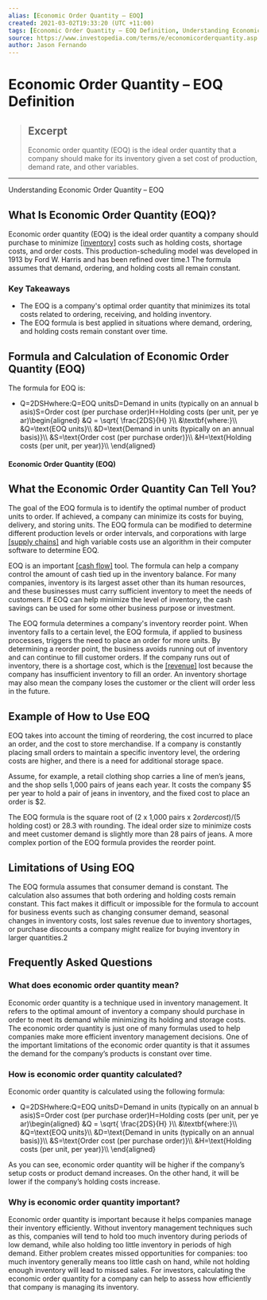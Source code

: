 ```yaml
---
alias: [Economic Order Quantity – EOQ]
created: 2021-03-02T19:33:20 (UTC +11:00)
tags: [Economic Order Quantity – EOQ Definition, Understanding Economic Order Quantity – EOQ]
source: https://www.investopedia.com/terms/e/economicorderquantity.asp
author: Jason Fernando
---
```


# Economic Order Quantity – EOQ Definition

> ## Excerpt
> Economic order quantity (EOQ) is the ideal order quantity that a company should make for its inventory given a set cost of production, demand rate, and other variables.

---

Understanding Economic Order Quantity – EOQ
## What Is Economic Order Quantity (EOQ)?

Economic order quantity (EOQ) is the ideal order quantity a company should purchase to minimize [[inventory]](https://www.investopedia.com/terms/i/inventory.asp) costs such as holding costs, shortage costs, and order costs. This production-scheduling model was developed in 1913 by Ford W. Harris and has been refined over time.1 The formula assumes that demand, ordering, and holding costs all remain constant.

### Key Takeaways

-   The EOQ is a company's optimal order quantity that minimizes its total costs related to ordering, receiving, and holding inventory.
-   The EOQ formula is best applied in situations where demand, ordering, and holding costs remain constant over time.

## Formula and Calculation of Economic Order Quantity (EOQ)

The formula for EOQ is:

-   Q\=2DSHwhere:Q\=EOQ unitsD\=Demand in units (typically on an annual basis)S\=Order cost (per purchase order)H\=Holding costs (per unit, per year)\\begin{aligned} &Q = \\sqrt{ \\frac{2DS}{H} }\\\\ &\\textbf{where:}\\\\ &Q=\\text{EOQ units}\\\\ &D=\\text{Demand in units (typically on an annual basis)}\\\\ &S=\\text{Order cost (per purchase order)}\\\\ &H=\\text{Holding costs (per unit, per year)}\\\\ \\end{aligned}

#### Economic Order Quantity (EOQ)

## What the Economic Order Quantity Can Tell You?

The goal of the EOQ formula is to identify the optimal number of product units to order. If achieved, a company can minimize its costs for buying, delivery, and storing units. The EOQ formula can be modified to determine different production levels or order intervals, and corporations with large [[supply chains]](https://www.investopedia.com/terms/s/supplychain.asp) and high variable costs use an algorithm in their computer software to determine EOQ.

EOQ is an important [[cash flow]](https://www.investopedia.com/terms/c/cashflow.asp) tool. The formula can help a company control the amount of cash tied up in the inventory balance. For many companies, inventory is its largest asset other than its human resources, and these businesses must carry sufficient inventory to meet the needs of customers. If EOQ can help minimize the level of inventory, the cash savings can be used for some other business purpose or investment.

The EOQ formula determines a company's inventory reorder point. When inventory falls to a certain level, the EOQ formula, if applied to business processes, triggers the need to place an order for more units. By determining a reorder point, the business avoids running out of inventory and can continue to fill customer orders. If the company runs out of inventory, there is a shortage cost, which is the [[revenue]](https://www.investopedia.com/ask/answers/09/how-companies-calculate-revenue.asp) lost because the company has insufficient inventory to fill an order. An inventory shortage may also mean the company loses the customer or the client will order less in the future.

## Example of How to Use EOQ

EOQ takes into account the timing of reordering, the cost incurred to place an order, and the cost to store merchandise. If a company is constantly placing small orders to maintain a specific inventory level, the ordering costs are higher, and there is a need for additional storage space.

Assume, for example, a retail clothing shop carries a line of men’s jeans, and the shop sells 1,000 pairs of jeans each year. It costs the company $5 per year to hold a pair of jeans in inventory, and the fixed cost to place an order is $2.

The EOQ formula is the square root of (2 x 1,000 pairs x $2 order cost) / ($5 holding cost) or 28.3 with rounding. The ideal order size to minimize costs and meet customer demand is slightly more than 28 pairs of jeans. A more complex portion of the EOQ formula provides the reorder point.

## Limitations of Using EOQ

The EOQ formula assumes that consumer demand is constant. The calculation also assumes that both ordering and holding costs remain constant. This fact makes it difficult or impossible for the formula to account for business events such as changing consumer demand, seasonal changes in inventory costs, lost sales revenue due to inventory shortages, or purchase discounts a company might realize for buying inventory in larger quantities.2

## Frequently Asked Questions

### What does economic order quantity mean?

Economic order quantity is a technique used in inventory management. It refers to the optimal amount of inventory a company should purchase in order to meet its demand while minimizing its holding and storage costs. The economic order quantity is just one of many formulas used to help companies make more efficient inventory management decisions. One of the important limitations of the economic order quantity is that it assumes the demand for the company’s products is constant over time.

### How is economic order quantity calculated?

Economic order quantity is calculated using the following formula:

-   Q\=2DSHwhere:Q\=EOQ unitsD\=Demand in units (typically on an annual basis)S\=Order cost (per purchase order)H\=Holding costs (per unit, per year)\\begin{aligned} &Q = \\sqrt{ \\frac{2DS}{H} }\\\\ &\\textbf{where:}\\\\ &Q=\\text{EOQ units}\\\\ &D=\\text{Demand in units (typically on an annual basis)}\\\\ &S=\\text{Order cost (per purchase order)}\\\\ &H=\\text{Holding costs (per unit, per year)}\\\\ \\end{aligned}

As you can see, economic order quantity will be higher if the company’s setup costs or product demand increases. On the other hand, it will be lower if the company’s holding costs increase.

### Why is economic order quantity important?

Economic order quantity is important because it helps companies manage their inventory efficiently. Without inventory management techniques such as this, companies will tend to hold too much inventory during periods of low demand, while also holding too little inventory in periods of high demand. Either problem creates missed opportunities for companies: too much inventory generally means too little cash on hand, while not holding enough inventory will lead to missed sales. For investors, calculating the economic order quantity for a company can help to assess how efficiently that company is managing its inventory.
